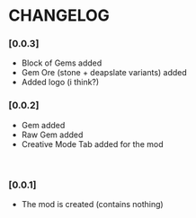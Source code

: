 # CHANGELOG

### [0.0.3]
- Block of Gems added
- Gem Ore (stone + deapslate variants) added
- Added logo (i think?)

### [0.0.2]
- Gem added  
- Raw Gem added  
- Creative Mode Tab added for the mod  
<br>

### [0.0.1]
- The mod is created (contains nothing)  